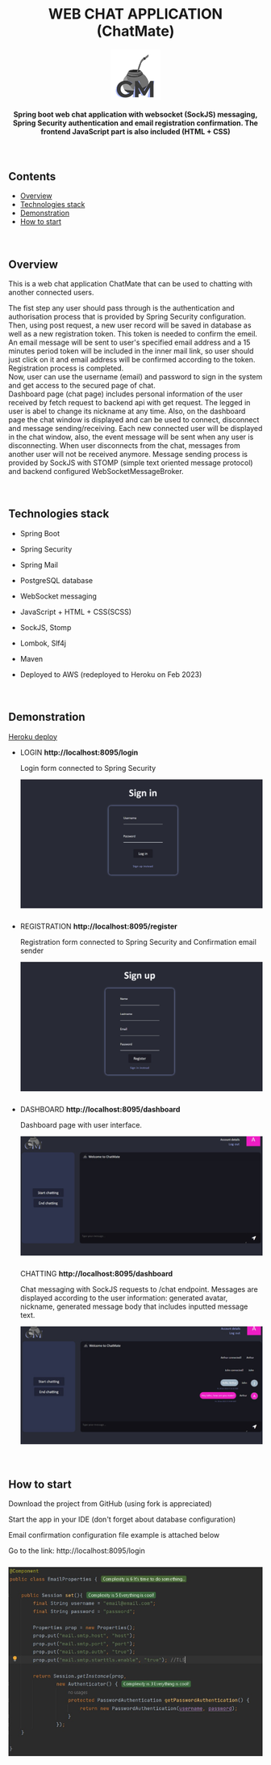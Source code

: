<h1 align="center">WEB CHAT APPLICATION (ChatMate)</h1>
<div style="display: flex; align-items: center; justify-content: center">
<img src="./readme-img/cm.jpeg" style="margin: auto" alt="ChatMate application" width="100">
</div>

<h4 align="center">
Spring boot web chat application with websocket (SockJS) messaging, Spring Security authentication and 
email registration confirmation. The frontend JavaScript part is also included (HTML + CSS)
</h4>

<div style="padding: 10px 0"></div> <!--spacing 20px-->

<h2>Contents</h2>
<ul>
    <li>
        <a href="#overview">Overview</a>
    </li>
    <li>
        <a href="#technologies-stack">Technologies stack</a>
    </li>
    <li>
        <a href="#demonstration">Demonstration</a>
    </li>
    <li>
        <a href="#how-to-start">How to start</a>
    </li>
</ul>

<div style="padding: 10px 0"></div> <!--spacing 20px-->

<h2 id="overview">Overview</h2>

<p>This is a web chat application ChatMate that can be used to chatting with another connected users.</p>
<p>The fist step any user should pass through is the authentication and authorisation process that is provided by Spring Security configuration. 
Then, using post request, a new user record will be saved in database as well as a new registration token. This token is needed to confirm the emeil. 
An email message will be sent to user's specified email address and a 15 minutes period token will be included in the inner mail link, so user should 
just click on it and email address will be confirmed according to the token. Registration process is completed. </br>
Now, user can use the username (email) and password to sign in the system and get access to the secured page of chat.</br>
Dashboard page (chat page) includes personal information of the user received by fetch request to backend api with get request. The legged in user is abel 
to change its nickname at any time. Also, on the dashboard page the chat window is displayed and can be used to connect, disconnect and message sending/receiving. 
Each new connected user will be displayed in the chat window, also, the event message will be sent when any user is disconnecting. 
When user disconnects from the chat, messages from another user will not be received anymore. 
Message sending process is provided by SockJS with STOMP (simple text oriented message protocol) and backend configured WebSocketMessageBroker.

<div style="padding: 10px 0"></div> <!--spacing 20px-->

<h2 id="technologies-stack">Technologies stack</h2>
<ul>
    <li>
        <p>Spring Boot</p>
    </li>
    <li>
        <p>Spring Security</p>
    </li>
    <li>
        <p>Spring Mail</p>
    </li>
    <li>
        <p>PostgreSQL database</p>
    </li>
    <li>
        <p>WebSocket messaging</p>
    </li>
    <li>
        <p>JavaScript + HTML + CSS(SCSS)</p>
    </li>
    <li>
        <p>SockJS, Stomp</p>
    </li>
    <li>
        <p>Lombok, Slf4j</p>
    </li>
    <li>
        <p>Maven</p>
    </li>
    <li>
        <p>Deployed to AWS (redeployed to Heroku on Feb 2023)</p>
    </li>
    <!--<li>
        <p>JUnit and Mockito</p>
    </li>-->
    
</ul>

<div style="padding: 10px 0"></div> <!--spacing 20px-->

<h2 id="demonstration">Demonstration</h2>
<a href="https://chat-mate.herokuapp.com/">Heroku deploy</a>
<ul>
    <li>
        <p>LOGIN <b>http://localhost:8095/login</b></p>
        <p>
            Login form connected to Spring Security
        </p>
        <img src="./readme-img/login.jpeg" alt="ChatMate login">
    </li>
<div style="padding: 5px 0"></div> <!--spacing 10px-->
    <li>
        <p>REGISTRATION <b>http://localhost:8095/register</b></p>
        <p>
            Registration form connected to Spring Security and Confirmation email sender
        </p>
        <img src="./readme-img/register.jpeg" alt="ChatMate register">
    </li>
<div style="padding: 5px 0"></div> <!--spacing 10px-->
    <li>
        <p>DASHBOARD <b>http://localhost:8095/dashboard</b></p>
        <p>
            Dashboard page with user interface.
        </p>
        <img src="./readme-img/dashboard.jpeg" alt="ChatMate dashboard">
    </li>
<div style="padding: 5px 0"></div> <!--spacing 10px-->
    <p>CHATTING <b>http://localhost:8095/dashboard</b></p>
        <p>
            Chat messaging with SockJS requests to /chat endpoint. Messages are displayed according to the user information: 
            generated avatar, nickname, generated message body that includes inputted message text. 
        </p>
        <img src="./readme-img/chatting.jpeg" alt="ChatMate chat">
</ul>

<div style="padding: 10px 0"></div> <!--spacing 20px-->

<h2 id="how-to-start">How to start</h2>
<p>Download the project from GitHub (using fork is appreciated)</p>
<p>Start the app in your IDE (don't forget about database configuration)</p>
<p>Email confirmation configuration file example is attached below</p>
<p>Go to the link: http://localhost:8095/login</p>
<div style="padding: 5px 0"></div> <!--spacing 10px-->

<img src="./readme-img/email.jpeg" alt="ChatMate chat">

<div style="padding: 10px 0"></div> <!--spacing 20px-->
